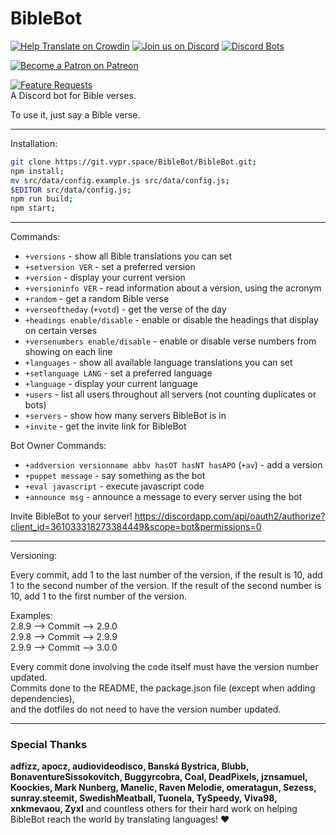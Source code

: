 # BibleBot
[![Help Translate on Crowdin](https://d322cqt584bo4o.cloudfront.net/biblebot/localized.svg)](https://crowdin.com/project/biblebot) [![Join us on Discord](https://img.shields.io/discord/362503610006765568.svg)](https://discord.gg/Ssn8KNv) [![Discord Bots](https://discordbots.org/api/widget/lib/361033318273384449.png)](https://discordbots.org)

[![Become a Patron on Patreon](https://biblebot.vypr.space/public/patreonbutton.svg)](https://patreon.com/biblebot)

[![Feature Requests](https://feathub.com/BibleBot/BibleBot?format=svg)](https://feathub.com/BibleBot/BibleBot)   
A Discord bot for Bible verses.

To use it, just say a Bible verse.

---

Installation:

```sh
git clone https://git.vypr.space/BibleBot/BibleBot.git;
npm install;
mv src/data/config.example.js src/data/config.js;
$EDITOR src/data/config.js;
npm run build;
npm start;
```

---

Commands:

* `+versions` - show all Bible translations you can set
* `+setversion VER` - set a preferred version
* `+version` - display your current version
* `+versioninfo VER` - read information about a version, using the acronym
* `+random` - get a random Bible verse
* `+verseoftheday` (`+votd`) - get the verse of the day
* `+headings enable/disable` - enable or disable the headings that display on certain verses
* `+versenumbers enable/disable` - enable or disable verse numbers from showing on each line
* `+languages` - show all available language translations you can set
* `+setlanguage LANG` - set a preferred language
* `+language` - display your current language
* `+users` - list all users throughout all servers (not counting duplicates or bots)
* `+servers` - show how many servers BibleBot is in
* `+invite` - get the invite link for BibleBot

Bot Owner Commands:

* `+addversion versionname abbv hasOT hasNT hasAPO` (`+av`) - add a version
* `+puppet message` - say something as the bot
* `+eval javascript` - execute javascript code
* `+announce msg` - announce a message to every server using the bot

Invite BibleBot to your server! https://discordapp.com/api/oauth2/authorize?client_id=361033318273384449&scope=bot&permissions=0

---

Versioning:

Every commit, add 1 to the last number of the version, if the result is 10,
add 1 to the second number of the version. If the result of the second number is 10,
add 1 to the first number of the version.

Examples:  
2.8.9 --> Commit --> 2.9.0  
2.9.8 --> Commit --> 2.9.9  
2.9.9 --> Commit --> 3.0.0  

Every commit done involving the code itself must have the version number updated.   
Commits done to the README, the package.json file (except when adding dependencies),   
and the dotfiles do not need to have the version number updated.   

---

### Special Thanks

**adfizz, apocz, audiovideodisco, Banská Bystrica, Blubb, BonaventureSissokovitch, Buggyrcobra, Coal, DeadPixels, jznsamuel, Koockies, Mark Nunberg, Manelic, Raven Melodie, omeratagun, Sezess, sunray.steemit, SwedishMeatball, Tuonela, TySpeedy, Viva98, xnkmevaou, Zyxl** and countless others for their hard work on helping BibleBot reach the world by translating languages! :heart:
